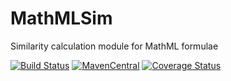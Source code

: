 # MathMLSim
Similarity calculation module for MathML formulae


[![Build Status](https://travis-ci.org/ag-gipp/MathMLSim.svg?branch=master)](https://travis-ci.org/ag-gipp/MathMLSim)
[![MavenCentral](https://maven-badges.herokuapp.com/maven-central/com.formulasearchengine/MathMLSim/badge.svg)](https://maven-badges.herokuapp.com/maven-central/com.formulasearchengine/MathMLSim/)
[![Coverage Status](https://coveralls.io/repos/github/ag-gipp/MathMLSim/badge.svg?branch=master)](https://coveralls.io/github/ag-gipp/MathMLSim?branch=master)
